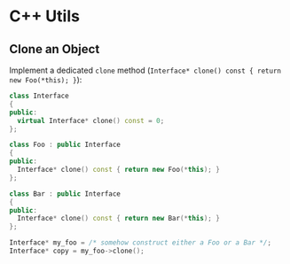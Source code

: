 # C++ Utils

## Clone an Object

Implement a dedicated `clone` method (`Interface* clone() const { return new Foo(*this); }`):

```cpp
class Interface
{
public:
  virtual Interface* clone() const = 0;
};

class Foo : public Interface
{
public:
  Interface* clone() const { return new Foo(*this); }
};

class Bar : public Interface
{
public:
  Interface* clone() const { return new Bar(*this); }
};

Interface* my_foo = /* somehow construct either a Foo or a Bar */;
Interface* copy = my_foo->clone();
```


